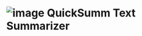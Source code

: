 # ![image](https://github.com/QuickSumm/Text-Summarizer/blob/main/TSlogo.png) QuickSumm Text Summarizer

